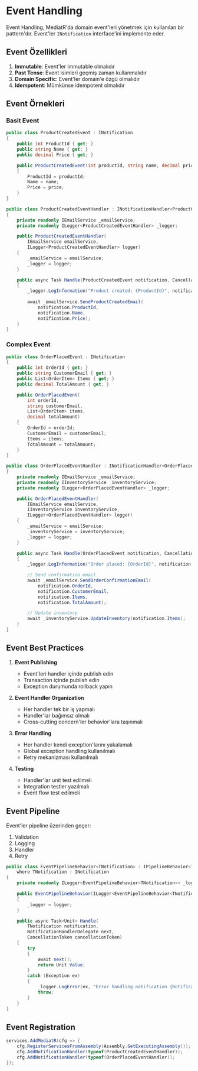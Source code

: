 # Event Handling

Event Handling, MediatR'da domain event'leri yönetmek için kullanılan bir pattern'dır. Event'ler `INotification` interface'ini implemente eder.

## Event Özellikleri

1. **Immutable**: Event'ler immutable olmalıdır
2. **Past Tense**: Event isimleri geçmiş zaman kullanmalıdır
3. **Domain Specific**: Event'ler domain'e özgü olmalıdır
4. **Idempotent**: Mümkünse idempotent olmalıdır

## Event Örnekleri

### Basit Event
```csharp
public class ProductCreatedEvent : INotification
{
    public int ProductId { get; }
    public string Name { get; }
    public decimal Price { get; }

    public ProductCreatedEvent(int productId, string name, decimal price)
    {
        ProductId = productId;
        Name = name;
        Price = price;
    }
}

public class ProductCreatedEventHandler : INotificationHandler<ProductCreatedEvent>
{
    private readonly IEmailService _emailService;
    private readonly ILogger<ProductCreatedEventHandler> _logger;

    public ProductCreatedEventHandler(
        IEmailService emailService,
        ILogger<ProductCreatedEventHandler> logger)
    {
        _emailService = emailService;
        _logger = logger;
    }

    public async Task Handle(ProductCreatedEvent notification, CancellationToken cancellationToken)
    {
        _logger.LogInformation("Product created: {ProductId}", notification.ProductId);
        
        await _emailService.SendProductCreatedEmail(
            notification.ProductId,
            notification.Name,
            notification.Price);
    }
}
```

### Complex Event
```csharp
public class OrderPlacedEvent : INotification
{
    public int OrderId { get; }
    public string CustomerEmail { get; }
    public List<OrderItem> Items { get; }
    public decimal TotalAmount { get; }

    public OrderPlacedEvent(
        int orderId,
        string customerEmail,
        List<OrderItem> items,
        decimal totalAmount)
    {
        OrderId = orderId;
        CustomerEmail = customerEmail;
        Items = items;
        TotalAmount = totalAmount;
    }
}

public class OrderPlacedEventHandler : INotificationHandler<OrderPlacedEvent>
{
    private readonly IEmailService _emailService;
    private readonly IInventoryService _inventoryService;
    private readonly ILogger<OrderPlacedEventHandler> _logger;

    public OrderPlacedEventHandler(
        IEmailService emailService,
        IInventoryService inventoryService,
        ILogger<OrderPlacedEventHandler> logger)
    {
        _emailService = emailService;
        _inventoryService = inventoryService;
        _logger = logger;
    }

    public async Task Handle(OrderPlacedEvent notification, CancellationToken cancellationToken)
    {
        _logger.LogInformation("Order placed: {OrderId}", notification.OrderId);

        // Send confirmation email
        await _emailService.SendOrderConfirmationEmail(
            notification.OrderId,
            notification.CustomerEmail,
            notification.Items,
            notification.TotalAmount);

        // Update inventory
        await _inventoryService.UpdateInventory(notification.Items);
    }
}
```

## Event Best Practices

1. **Event Publishing**
   - Event'leri handler içinde publish edin
   - Transaction içinde publish edin
   - Exception durumunda rollback yapın

2. **Event Handler Organization**
   - Her handler tek bir iş yapmalı
   - Handler'lar bağımsız olmalı
   - Cross-cutting concern'ler behavior'lara taşınmalı

3. **Error Handling**
   - Her handler kendi exception'larını yakalamalı
   - Global exception handling kullanılmalı
   - Retry mekanizması kullanılmalı

4. **Testing**
   - Handler'lar unit test edilmeli
   - Integration testler yazılmalı
   - Event flow test edilmeli

## Event Pipeline

Event'ler pipeline üzerinden geçer:

1. Validation
2. Logging
3. Handler
4. Retry

```csharp
public class EventPipelineBehavior<TNotification> : IPipelineBehavior<TNotification, Unit>
    where TNotification : INotification
{
    private readonly ILogger<EventPipelineBehavior<TNotification>> _logger;

    public EventPipelineBehavior(ILogger<EventPipelineBehavior<TNotification>> logger)
    {
        _logger = logger;
    }

    public async Task<Unit> Handle(
        TNotification notification,
        NotificationHandlerDelegate next,
        CancellationToken cancellationToken)
    {
        try
        {
            await next();
            return Unit.Value;
        }
        catch (Exception ex)
        {
            _logger.LogError(ex, "Error handling notification {NotificationName}", typeof(TNotification).Name);
            throw;
        }
    }
}
```

## Event Registration

```csharp
services.AddMediatR(cfg => {
    cfg.RegisterServicesFromAssembly(Assembly.GetExecutingAssembly());
    cfg.AddNotificationHandler(typeof(ProductCreatedEventHandler));
    cfg.AddNotificationHandler(typeof(OrderPlacedEventHandler));
});
``` 
